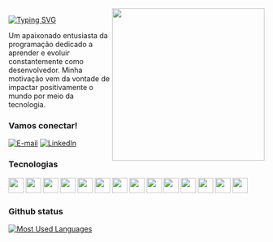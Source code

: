 <img align="right" alt="" height="300px" src="./me.png">

[![Typing SVG](https://readme-typing-svg.demolab.com?font=Fira+Code&weight=600&size=25&pause=10000&color=0066FF&random=false&width=435&height=40&lines=Ol%C3%A1%2C+eu+sou+o+Matheus+Borges!+%F0%9F%91%BE%F0%9F%93%9A%F0%9F%92%99)](https://git.io/typing-svg)

<p align="left">Um apaixonado entusiasta da programação dedicado a aprender e evoluir constantemente como desenvolvedor. Minha motivação vem da vontade de impactar positivamente o mundo por meio da tecnologia.</p>

<h3 align="left">Vamos conectar!</h3>

[![E-mail](https://img.shields.io/badge/-Email-000?style=for-the-badge&logo=microsoft-outlook&logoColor=0066FF&color:FFF)](mailto:mathesuborgescode@gmail.com)
[![LinkedIn](https://img.shields.io/badge/-LinkedIn-000?style=for-the-badge&logo=linkedin&logoColor=0066FF&color:FFF)](https://www.linkedin.com/in/matheus-borges-coder/)

<h3 align="left">Tecnologias</h3>

<div align="left">
  <img width="30" src="https://cdn.jsdelivr.net/gh/devicons/devicon/icons/html5/html5-original.svg" />
  <img width="30" src="https://cdn.jsdelivr.net/gh/devicons/devicon/icons/css3/css3-original.svg" />
  <img width="30" src="https://cdn.jsdelivr.net/gh/devicons/devicon/icons/javascript/javascript-original.svg" />
  <img width="30" src="https://www.svgrepo.com/show/452075/node-js.svg" />
  <img width="30" src="https://www.svgrepo.com/show/353729/fastify-icon.svg" />
  <img width="30" src="https://www.svgrepo.com/show/374146/typescript-official.svg" />
  <img width="30" src="https://cdn.worldvectorlogo.com/logos/react-2.svg" />
  <img width="30" src="https://cdn.worldvectorlogo.com/logos/next-js.svg" />
  <img width="30" src="https://www.svgrepo.com/show/374167/vite.svg" />
  <img width="30" src="https://www.svgrepo.com/show/373776/light-prisma.svg" />
  <img width="30" src="https://www.svgrepo.com/show/374118/tailwind.svg" />
  <img width="30" src="https://cdn.jsdelivr.net/gh/devicons/devicon/icons/svelte/svelte-original.svg" />
  <img width="30" src="https://www.svgrepo.com/show/373604/flutter.svg" />
  <img width="30" src="https://cdn.jsdelivr.net/gh/devicons/devicon/icons/spring/spring-original.svg" />
</div>

<h3>Github status</h3>

[![Most Used Languages](https://github-readme-stats-git-masterrstaa-rickstaa.vercel.app/api/top-langs/?username=borgeta-code&line_height=10&card_width=290&layout=compact&hide_title=false&count_private=true&langs_count=4&show_icons=true&title_color=0066FF&hide=html,css&bg_color=000&text_color=8B8B8B&border_radius=3&border_color=561760&count_private=true)](https://github.com/mari4souza/github-readme-stats)
<br>
